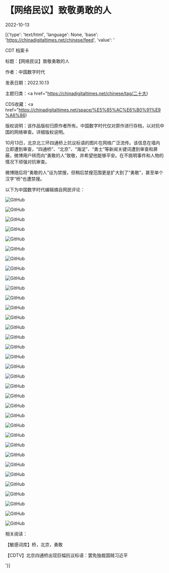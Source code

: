 # 【网络民议】致敬勇敢的人

2022-10-13

[{'type': 'text/html', 'language': None, 'base': 'https://chinadigitaltimes.net/chinese/feed', 'value': '

CDT 档案卡

标题：【网络民议】致敬勇敢的人

作者：中国数字时代

发表日期：2022.10.13

主题归类：<a href="https://chinadigitaltimes.net/chinese/tag/二十大)

CDS收藏：<a href="https://chinadigitaltimes.net/space/%E5%85%AC%E6%B0%91%E9%A6%86)

版权说明：该作品版权归原作者所有。中国数字时代仅对原作进行存档，以对抗中国的网络审查。详细版权说明。





10月13日，北京北三环四通桥上抗议标语的图片在网络广泛流传。该信息在墙内立即遭到审查，“四通桥”、“北京”、“海淀”、“勇士”等新闻关键词遭到审查和屏蔽，微博用户转而向“勇敢的人”致敬，并希望他能够平安。在不挑明事件和人物的情况下顽强对抗审查。

微博随后将“勇敢的人”设为禁搜，但稍后禁搜范围更是扩大到了“勇敢”，甚至单个汉字“桥”也遭禁搜。

以下为中国数字时代编辑摘自网民评论：

![GitHub](https://chinadigitaltimes.net/chinese/files/2022/10/屏幕截图-2022-10-13-053732.png)

![GitHub](https://chinadigitaltimes.net/chinese/files/2022/10/屏幕截图-2022-10-13-053709.png)

![GitHub](https://chinadigitaltimes.net/chinese/files/2022/10/006NeiDSly1h73xtr495ej30v90rrdjl.jpg)

![GitHub](https://chinadigitaltimes.net/chinese/files/2022/10/屏幕截图-2022-10-13-053141.png)

![GitHub](https://chinadigitaltimes.net/chinese/files/2022/10/屏幕截图-2022-10-13-053117.png)

![GitHub](https://chinadigitaltimes.net/chinese/files/2022/10/屏幕截图-2022-10-13-053058.png)

![GitHub](https://chinadigitaltimes.net/chinese/files/2022/10/屏幕截图-2022-10-13-053032.png)

![GitHub](https://chinadigitaltimes.net/chinese/files/2022/10/屏幕截图-2022-10-13-053020.png)

![GitHub](https://chinadigitaltimes.net/chinese/files/2022/10/屏幕截图-2022-10-13-052943.png)

![GitHub](https://chinadigitaltimes.net/chinese/files/2022/10/屏幕截图-2022-10-13-052921.png)

![GitHub](https://chinadigitaltimes.net/chinese/files/2022/10/屏幕截图-2022-10-13-051345.png)

![GitHub](https://chinadigitaltimes.net/chinese/files/2022/10/屏幕截图-2022-10-13-051206.png)

![GitHub](https://chinadigitaltimes.net/chinese/files/2022/10/屏幕截图-2022-10-13-050750.png)

![GitHub](https://chinadigitaltimes.net/chinese/files/2022/10/屏幕截图-2022-10-13-050713.png)

![GitHub](https://chinadigitaltimes.net/chinese/files/2022/10/屏幕截图-2022-10-13-050634.png)

![GitHub](https://chinadigitaltimes.net/chinese/files/2022/10/屏幕截图-2022-10-13-050613.png)

![GitHub](https://chinadigitaltimes.net/chinese/files/2022/10/屏幕截图-2022-10-13-050432.png)

![GitHub](https://chinadigitaltimes.net/chinese/files/2022/10/屏幕截图-2022-10-13-050400.png)

![GitHub](https://chinadigitaltimes.net/chinese/files/2022/10/屏幕截图-2022-10-13-050342.png)

![GitHub](https://chinadigitaltimes.net/chinese/files/2022/10/屏幕截图-2022-10-13-042941.png)

![GitHub](https://chinadigitaltimes.net/chinese/files/2022/10/屏幕截图-2022-10-13-042922.png)

![GitHub](https://chinadigitaltimes.net/chinese/files/2022/10/屏幕截图-2022-10-13-042903.png)

![GitHub](https://chinadigitaltimes.net/chinese/files/2022/10/屏幕截图-2022-10-13-040632.png)

![GitHub](https://chinadigitaltimes.net/chinese/files/2022/10/屏幕截图-2022-10-13-040611.png)

![GitHub](https://chinadigitaltimes.net/chinese/files/2022/10/屏幕截图-2022-10-13-034647.png)

![GitHub](https://chinadigitaltimes.net/chinese/files/2022/10/屏幕截图-2022-10-13-033429.png)

![GitHub](https://chinadigitaltimes.net/chinese/files/2022/10/屏幕截图-2022-10-13-033404-1.png)

![GitHub](https://chinadigitaltimes.net/chinese/files/2022/10/屏幕截图-2022-10-13-033341.png)

![GitHub](https://chinadigitaltimes.net/chinese/files/2022/10/屏幕截图-2022-10-13-033322.png)

![GitHub](https://chinadigitaltimes.net/chinese/files/2022/10/屏幕截图-2022-10-13-033307-1.png)

![GitHub](https://chinadigitaltimes.net/chinese/files/2022/10/屏幕截图-2022-10-13-033249-1.png)

![GitHub](https://chinadigitaltimes.net/chinese/files/2022/10/屏幕截图-2022-10-13-033232.png)

![GitHub](https://chinadigitaltimes.net/chinese/files/2022/10/屏幕截图-2022-10-13-032147.png)

![GitHub](https://chinadigitaltimes.net/chinese/files/2022/10/屏幕截图-2022-10-13-032132.png)

相关阅读：





【敏感词库】桥，北京，勇敢





【CDTV】北京四通桥出现巨幅抗议标语：罢免独裁国贼习近平



'}]
